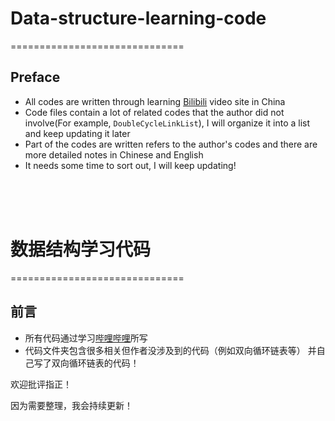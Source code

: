 # Data-structure-learning-code
==============================

## Preface
* All codes are written through learning  [Bilibili](https://www.bilibili.com/video/av21540971?p=5)  video site in China <br>
* Code files contain a lot of related codes that the author did not involve(For example, `DoubleCycleLinkList`),  I will organize it into a list and keep updating it later <br>
* Part of the codes are written refers to the author's codes and there are more detailed notes in Chinese and English <br>
* It needs some time to sort out, I will keep updating! <br>





<br> <br> <br>
# 数据结构学习代码
==============================

## 前言
* 所有代码通过学习[哔哩哔哩](https://www.bilibili.com/video/av21540971?p=5)所写
* 代码文件夹包含很多相关但作者没涉及到的代码（例如双向循环链表等）
并自己写了双向循环链表的代码！

欢迎批评指正！




因为需要整理，我会持续更新！

